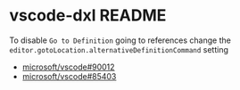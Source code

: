 # vscode-dxl README

To disable `Go to Definition` going to references change the `editor.gotoLocation.alternativeDefinitionCommand` setting

- [microsoft/vscode#90012](https://github.com/microsoft/vscode/issues/90012)
- [microsoft/vscode#85403](https://github.com/microsoft/vscode/issues/85403)